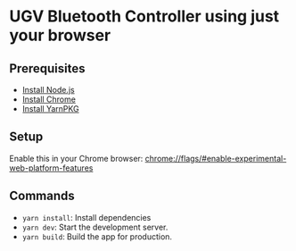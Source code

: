 # UGV Bluetooth Controller using just your browser

## Prerequisites
- [Install Node.js](https://nodejs.org/en/download/)
- [Install Chrome](https://www.google.com/chrome/browser/desktop/)
- [Install YarnPKG](https://yarnpkg.com/en/docs/install)

## Setup

Enable this in your Chrome browser:
[chrome://flags/#enable-experimental-web-platform-features](chrome://flags/#enable-experimental-web-platform-features)

## Commands

- `yarn install`: Install dependencies
- `yarn dev`: Start the development server.
- `yarn build`: Build the app for production.
